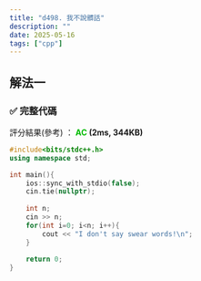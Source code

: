 ```yaml
---
title: "d498. 我不說髒話"
description: ""
date: 2025-05-16
tags: ["cpp"]
---
```


## 解法一

### ✅ 完整代碼

評分結果(參考) ： **<font color="#00bb00">AC</font> (2ms, 344KB)**

```cpp
#include<bits/stdc++.h>
using namespace std;

int main(){
    ios::sync_with_stdio(false);
    cin.tie(nullptr);
    
    int n;
    cin >> n;
    for(int i=0; i<n; i++){
        cout << "I don't say swear words!\n";
    }
    
    return 0;
}
```
